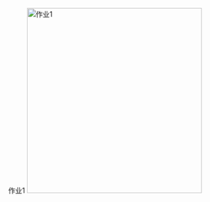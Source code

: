 作业1
<img width="354" height="374" alt="作业1" src="https://github.com/user-attachments/assets/d3cedc8a-6745-422c-8279-e513261fdfbc" />
